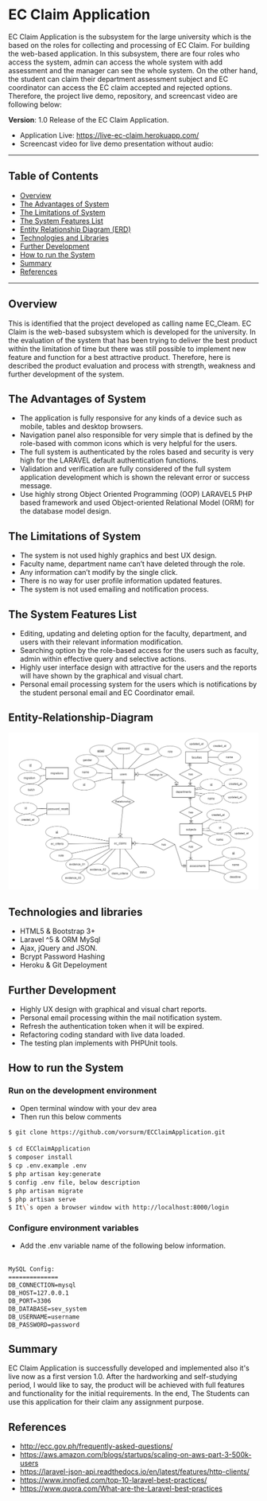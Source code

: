 # EC Claim Application

EC Claim Application is the subsystem for the large university which is the based on the roles for collecting and processing of EC Claim. For building the web-based application. In this subsystem, there are four roles who access the system, admin can access the whole system with add assessment and the manager can see the whole system. On the other hand, the student can claim their department assessment subject and EC coordinator can access the EC claim accepted and rejected options. Therefore, the project live demo, repository, and screencast video are following below:

**Version**: 1.0 Release of the EC Claim Application.

- Application Live: https://live-ec-claim.herokuapp.com/
- Screencast video for live demo presentation without audio:
  <!-- <a href="https://www.useloom.com/share/5e7a93bd7aa64fc7b55a33b70b19a0e8"><img src="screencast_video.jpg" border="10" alt="SEV_System_Live_Demo" width="560" height="315" /></a> -->

---

## Table of Contents

- [Overview](#overview)
- [The Advantages of System](#The-Advantages-of-System)
- [The Limitations of System](#The-Limitations-of-System)
- [The System Features List](#system-features-list)
- [Entity Relationship Diagram (ERD)](#Entity-Relationship-Diagram)
- [Technologies and Libraries](#technologies-and-libraries)
- [Further Development](#further-development)
- [How to run the System](#how-to-run-the-system)
- [Summary](#summary)
- [References](#references)

---

## Overview

This is identified that the project developed as calling name EC_Cleam. EC Claim is the web-based subsystem which is developed for the university. In the evaluation of the system that has been trying to deliver the best product within the limitation of time but there was still possible to implement new feature and function for a best attractive product. Therefore, here is described the product evaluation and process with strength, weakness and further development of the system.

## The Advantages of System

- The application is fully responsive for any kinds of a device such as mobile, tables and desktop browsers.
- Navigation panel also responsible for very simple that is defined by the role-based with common icons which is very helpful for the users.
- The full system is authenticated by the roles based and security is very high for the LARAVEL default authentication functions.
- Validation and verification are fully considered of the full system application development which is shown the relevant error or success message.
- Use highly strong Object Oriented Programming (OOP) LARAVEL5 PHP based framework and used Object-oriented Relational Model (ORM) for the database model design.

## The Limitations of System

- The system is not used highly graphics and best UX design.
- Faculty name, department name can’t have deleted through the role.
- Any information can’t modify by the single click.
- There is no way for user profile information updated features.
- The system is not used emailing and notification process.

## The System Features List

- Editing, updating and deleting option for the faculty, department, and users with their relevant information modification.
- Searching option by the role-based access for the users such as faculty, admin within effective query and selective actions.
- Highly user interface design with attractive for the users and the reports will have shown by the graphical and visual chart.
- Personal email processing system for the users which is notifications by the student personal email and EC Coordinator email.

## Entity-Relationship-Diagram

![arc](eerd.jpg?raw=true 'EERD_Diagram')

## Technologies and libraries

- HTML5 & Bootstrap 3+
- Laravel ^5 & ORM MySql
- Ajax, jQuery and JSON.
- Bcrypt Password Hashing
- Heroku & Git Depeloyment

## Further Development

- Highly UX design with graphical and visual chart reports.
- Personal email processing within the mail notification system.
- Refresh the authentication token when it will be expired.
- Refactoring coding standard with live data loaded.
- The testing plan implements with PHPUnit tools.

## How to run the System

### Run on the development environment

- Open terminal window with your dev area
- Then run this below comments

```sh
$ git clone https://github.com/vorsurm/ECClaimApplication.git

$ cd ECClaimApplication
$ composer install
$ cp .env.example .env
$ php artisan key:generate
$ config .env file, below description
$ php artisan migrate
$ php artisan serve
$ It\`s open a browser window with http://localhost:8000/login

```

### Configure environment variables

- Add the .env variable name of the following below information.

```

MySQL Config:
==============
DB_CONNECTION=mysql
DB_HOST=127.0.0.1
DB_PORT=3306
DB_DATABASE=sev_system
DB_USERNAME=username
DB_PASSWORD=password

```

## Summary

EC Claim Application is successfully developed and implemented also it's live now as a first version 1.0. After the hardworking and self-studying period, I would like to say, the product will be achieved with full features and functionality for the initial requirements. In the end, The Students can use this application for their claim any assignment purpose.

## References

- http://ecc.gov.ph/frequently-asked-questions/
- https://aws.amazon.com/blogs/startups/scaling-on-aws-part-3-500k-users
- https://laravel-json-api.readthedocs.io/en/latest/features/http-clients/
- https://www.innofied.com/top-10-laravel-best-practices/
- https://www.quora.com/What-are-the-Laravel-best-practices

```

```
